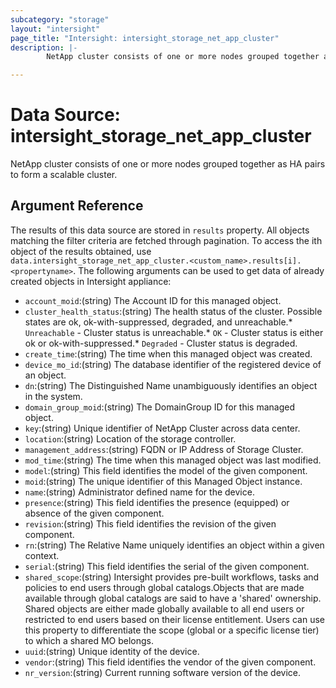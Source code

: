 ```yaml
---
subcategory: "storage"
layout: "intersight"
page_title: "Intersight: intersight_storage_net_app_cluster"
description: |-
        NetApp cluster consists of one or more nodes grouped together as HA pairs to form a scalable cluster.

---
```


# Data Source: intersight_storage_net_app_cluster
NetApp cluster consists of one or more nodes grouped together as HA pairs to form a scalable cluster.
## Argument Reference
The results of this data source are stored in `results` property.
All objects matching the filter criteria are fetched through pagination.
To access the ith object of the results obtained, use `data.intersight_storage_net_app_cluster.<custom_name>.results[i].<propertyname>`.
The following arguments can be used to get data of already created objects in Intersight appliance:
* `account_moid`:(string) The Account ID for this managed object. 
* `cluster_health_status`:(string) The health status of the cluster. Possible states are ok, ok-with-suppressed, degraded, and unreachable.* `Unreachable` - Cluster status is unreachable.* `OK` - Cluster status is either ok or ok-with-suppressed.* `Degraded` - Cluster status is degraded. 
* `create_time`:(string) The time when this managed object was created. 
* `device_mo_id`:(string) The database identifier of the registered device of an object. 
* `dn`:(string) The Distinguished Name unambiguously identifies an object in the system. 
* `domain_group_moid`:(string) The DomainGroup ID for this managed object. 
* `key`:(string) Unique identifier of NetApp Cluster across data center. 
* `location`:(string) Location of the storage controller. 
* `management_address`:(string) FQDN or IP Address of Storage Cluster. 
* `mod_time`:(string) The time when this managed object was last modified. 
* `model`:(string) This field identifies the model of the given component. 
* `moid`:(string) The unique identifier of this Managed Object instance. 
* `name`:(string) Administrator defined name for the device. 
* `presence`:(string) This field identifies the presence (equipped) or absence of the given component. 
* `revision`:(string) This field identifies the revision of the given component. 
* `rn`:(string) The Relative Name uniquely identifies an object within a given context. 
* `serial`:(string) This field identifies the serial of the given component. 
* `shared_scope`:(string) Intersight provides pre-built workflows, tasks and policies to end users through global catalogs.Objects that are made available through global catalogs are said to have a 'shared' ownership. Shared objects are either made globally available to all end users or restricted to end users based on their license entitlement. Users can use this property to differentiate the scope (global or a specific license tier) to which a shared MO belongs. 
* `uuid`:(string) Unique identity of the device. 
* `vendor`:(string) This field identifies the vendor of the given component. 
* `nr_version`:(string) Current running software version of the device. 
 
